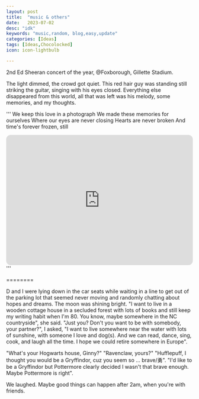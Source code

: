 ```yaml
---
layout: post
title:  "music & others"
date:   2023-07-02
desc: "idk"
keywords: "music,random, blog,easy,update"
categories: [Ideas]
tags: [Ideas,Chocolocked]
icon: icon-lightbulb

---
```


2nd Ed Sheeran concert of the year, @Foxborough, Gillette Stadium.

The light dimmed, the crowd got quiet. This red hair guy was standing still striking the guitar, singing with his eyes closed. 
Everything else disappeared from this world, all that was left was his melody, some memories, and my thoughts. 

'''
We keep this love in a photograph
We made these memories for ourselves
Where our eyes are never closing
Hearts are never broken
And time's forever frozen, still
<iframe style="border-radius:12px" src="https://open.spotify.com/embed/track/1HNkqx9Ahdgi1Ixy2xkKkL?utm_source=generator" width="100%" height="352" frameBorder="0" allowfullscreen="" allow="autoplay; clipboard-write; encrypted-media; fullscreen; picture-in-picture" loading="lazy"></iframe>
'''



========

D and I were lying down in the car seats while waiting in a line to get out of the parking lot that seemed never moving and randomly chatting about
hopes and dreams. The moon was shining bright.
"I want to live in a wooden cottage house in a secluded forest with lots of books and still keep my writing habit when I'm 80. You know, maybe somewhere
in the NC countryside", she said. 
"Just you? Don't you want to be with somebody, your partner?", I asked, "I want to live somewhere near the water with lots of sunshine, with someone I love
and dog(s). And we can read, dance, sing, cook, and laugh all the time. I hope we could retire somewhere in Europe".

"What's your Hogwarts house, Ginny?" 
"Ravenclaw, yours?" 
"Hufflepuff, I thought you would be a Gryffindor, cuz you seem so ... brave/勇". 
"I'd like to be a Gryffindor but Pottermore clearly decided I wasn't that brave enough. Maybe Pottermore is right".

We laughed. 
Maybe good things can happen after 2am, when you're with friends. 






